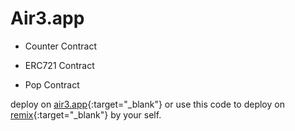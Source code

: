 # Air3.app
 
- Counter Contract

- ERC721 Contract

- Pop Contract

deploy on [air3.app](https://air3.app){:target="_blank"} or use this code to deploy on [remix](https://remix.ethereum.org/){:target="_blank"} by your self.